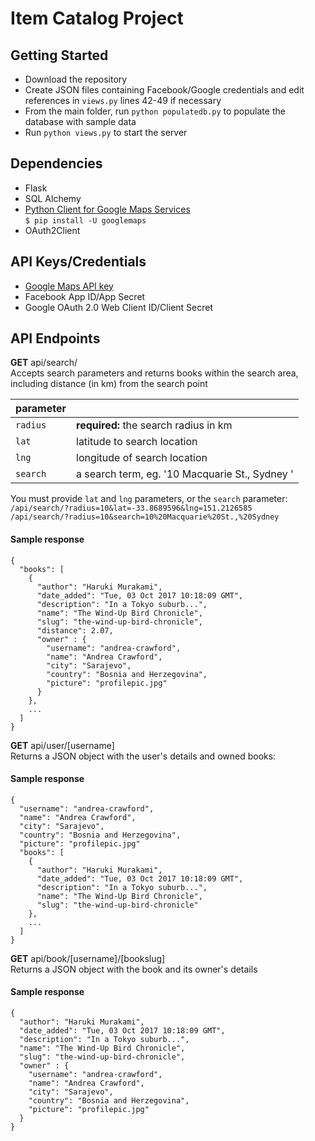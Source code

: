 # Item Catalog Project

## Getting Started
- Download the repository
- Create JSON files containing Facebook/Google credentials and edit references in `views.py` lines 42-49 if necessary
- From the main folder, run `python populatedb.py` to populate the database with sample data
- Run `python views.py` to start the server

## Dependencies
- Flask
- SQL Alchemy
- [Python Client for Google Maps Services](https://github.com/googlemaps/google-maps-services-python)  
`$ pip install -U googlemaps`
- OAuth2Client

## API Keys/Credentials
- [Google Maps API key](https://github.com/googlemaps/google-maps-services-python#api-keys)
- Facebook App ID/App Secret
- Google OAuth 2.0 Web Client ID/Client Secret

## API Endpoints
**GET** api/search/  
Accepts search parameters and returns books within the search area, including distance (in km) from the search point

| parameter |  |
|--|--|
| `radius` | **required:** the search radius in km |
| `lat` | latitude to search location |
| `lng` | longitude of search location |
| `search` | a search term, eg. '10 Macquarie St., Sydney ' |

You must provide `lat` and `lng` parameters, or the `search` parameter:  
`/api/search/?radius=10&lat=-33.8689596&lng=151.2126585`  
`/api/search/?radius=10&search=10%20Macquarie%20St.,%20Sydney`  

#### Sample response

    {
      "books": [
        {
          "author": "Haruki Murakami",
          "date_added": "Tue, 03 Oct 2017 10:18:09 GMT",
          "description": "In a Tokyo suburb...",
          "name": "The Wind-Up Bird Chronicle",
          "slug": "the-wind-up-bird-chronicle",
          "distance": 2.07,
          "owner" : {
            "username": "andrea-crawford",
            "name": "Andrea Crawford",
            "city": "Sarajevo",
            "country": "Bosnia and Herzegovina",
            "picture": "profilepic.jpg"        
          }
        },
        ...
      ]
    }

**GET** api/user/[username]  
Returns a JSON object with the user's details and owned books:

#### Sample response

    {
      "username": "andrea-crawford",
      "name": "Andrea Crawford",
      "city": "Sarajevo",
      "country": "Bosnia and Herzegovina",
      "picture": "profilepic.jpg"
      "books": [
        {
          "author": "Haruki Murakami",
          "date_added": "Tue, 03 Oct 2017 10:18:09 GMT",
          "description": "In a Tokyo suburb...",
          "name": "The Wind-Up Bird Chronicle",
          "slug": "the-wind-up-bird-chronicle"
        },
        ...
      ]
    }

**GET** api/book/[username]/[bookslug]  
Returns a JSON object with the book and its owner's details

#### Sample response

    {
      "author": "Haruki Murakami",
      "date_added": "Tue, 03 Oct 2017 10:18:09 GMT",
      "description": "In a Tokyo suburb...",
      "name": "The Wind-Up Bird Chronicle",
      "slug": "the-wind-up-bird-chronicle",
      "owner" : {
        "username": "andrea-crawford",
        "name": "Andrea Crawford",
        "city": "Sarajevo",
        "country": "Bosnia and Herzegovina",
        "picture": "profilepic.jpg"        
      }
    }
